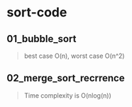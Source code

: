 # sort-code
## 01_bubble_sort
> best case O(n), worst case O(n^2)
## 02_merge_sort_recrrence
>Time complexity is O(nlog(n))
